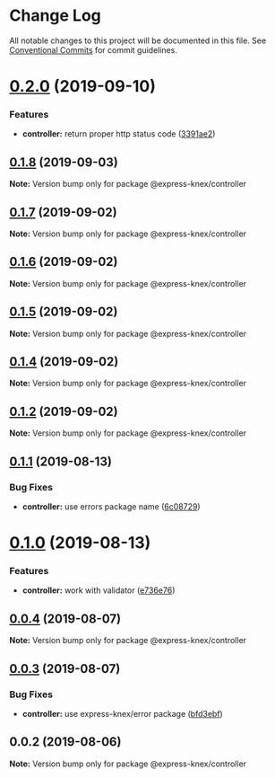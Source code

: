 # Change Log

All notable changes to this project will be documented in this file.
See [Conventional Commits](https://conventionalcommits.org) for commit guidelines.

# [0.2.0](https://github.com/express-knex/express-knex/tree/master/packages/controller/compare/@express-knex/controller@0.1.8...@express-knex/controller@0.2.0) (2019-09-10)


### Features

* **controller:** return proper http status code ([3391ae2](https://github.com/express-knex/express-knex/tree/master/packages/controller/commit/3391ae2))





## [0.1.8](https://github.com/express-knex/express-knex/tree/master/packages/controller/compare/@express-knex/controller@0.1.7...@express-knex/controller@0.1.8) (2019-09-03)

**Note:** Version bump only for package @express-knex/controller





## [0.1.7](https://github.com/express-knex/express-knex/tree/master/packages/controller/compare/@express-knex/controller@0.1.6...@express-knex/controller@0.1.7) (2019-09-02)

**Note:** Version bump only for package @express-knex/controller





## [0.1.6](https://github.com/express-knex/express-knex/tree/master/packages/controller/compare/@express-knex/controller@0.1.5...@express-knex/controller@0.1.6) (2019-09-02)

**Note:** Version bump only for package @express-knex/controller





## [0.1.5](https://github.com/express-knex/express-knex/tree/master/packages/controller/compare/@express-knex/controller@0.1.4...@express-knex/controller@0.1.5) (2019-09-02)

**Note:** Version bump only for package @express-knex/controller





## [0.1.4](https://github.com/express-knex/express-knex/tree/master/packages/controller/compare/@express-knex/controller@0.1.2...@express-knex/controller@0.1.4) (2019-09-02)

**Note:** Version bump only for package @express-knex/controller





## [0.1.2](https://github.com/express-knex/express-knex/tree/master/packages/controller/compare/@express-knex/controller@0.1.1...@express-knex/controller@0.1.2) (2019-09-02)

**Note:** Version bump only for package @express-knex/controller





## [0.1.1](https://github.com/express-knex/express-knex/tree/master/packages/controller/compare/@express-knex/controller@0.1.0...@express-knex/controller@0.1.1) (2019-08-13)


### Bug Fixes

* **controller:** use errors package name ([6c08729](https://github.com/express-knex/express-knex/tree/master/packages/controller/commit/6c08729))





# [0.1.0](https://github.com/express-knex/express-knex/tree/master/packages/controller/compare/@express-knex/controller@0.0.4...@express-knex/controller@0.1.0) (2019-08-13)


### Features

* **controller:** work with validator ([e736e76](https://github.com/express-knex/express-knex/tree/master/packages/controller/commit/e736e76))





## [0.0.4](https://github.com/express-knex/express-knex/tree/master/packages/controller/compare/@express-knex/controller@0.0.3...@express-knex/controller@0.0.4) (2019-08-07)

**Note:** Version bump only for package @express-knex/controller





## [0.0.3](https://github.com/express-knex/express-knex/tree/master/packages/controller/compare/@express-knex/controller@0.0.2...@express-knex/controller@0.0.3) (2019-08-07)


### Bug Fixes

* **controller:** use express-knex/error package ([bfd3ebf](https://github.com/express-knex/express-knex/tree/master/packages/controller/commit/bfd3ebf))





## 0.0.2 (2019-08-06)

**Note:** Version bump only for package @express-knex/controller
